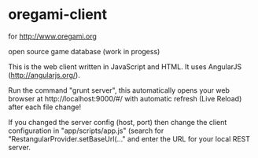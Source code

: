 oregami-client
==============
for http://www.oregami.org

open source game database (work in progess)

This is the web client written in JavaScript and HTML.
It uses AngularJS (http://angularjs.org/).

Run the command "grunt server", this automatically opens your web browser at http://localhost:9000/#/ with automatic refresh (Live Reload) after each file change!

If you changed the server config (host, port) then change the client configuration in "app/scripts/app.js" (search for "RestangularProvider.setBaseUrl(..." and enter the URL for your local REST server.
